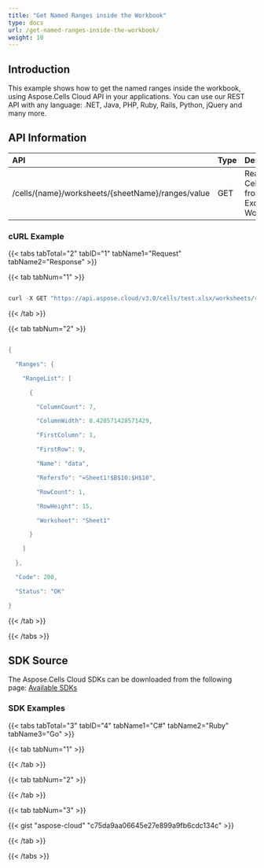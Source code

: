 ```yaml
---
title: "Get Named Ranges inside the Workbook"
type: docs
url: /get-named-ranges-inside-the-workbook/
weight: 10
---
```


## **Introduction**
This example shows how to get the named ranges inside the workbook, using Aspose.Cells Cloud API in your applications. You can use our REST API with any language: .NET, Java, PHP, Ruby, Rails, Python, jQuery and many more.
## **API Information**

|**API**|**Type**|**Description**|**Resource Link**|
| :- | :- | :- | :- |
|/cells/{name}/worksheets/{sheetName}/ranges/value|GET|Read CellRanges from a Excel Worksheet|[GetNamedRanges](https://apireference.aspose.cloud/cells/#/Worksheets/GetNamedRanges)|
### **cURL Example**
{{< tabs tabTotal="2" tabID="1" tabName1="Request" tabName2="Response" >}}

{{< tab tabNum="1" >}}

```java

curl -X GET "https://api.aspose.cloud/v3.0/cells/test.xlsx/worksheets/ranges" -H "accept: application/json" 

```

{{< /tab >}}

{{< tab tabNum="2" >}}

```java

{

  "Ranges": {

    "RangeList": [

      {

        "ColumnCount": 7,

        "ColumnWidth": 8.428571428571429,

        "FirstColumn": 1,

        "FirstRow": 9,

        "Name": "data",

        "RefersTo": "=Sheet1!$B$10:$H$10",

        "RowCount": 1,

        "RowHeight": 15,

        "Worksheet": "Sheet1"

      }

    ]

  },

  "Code": 200,

  "Status": "OK"

}

```

{{< /tab >}}

{{< /tabs >}}
## **SDK Source**
The Aspose.Cells Cloud SDKs can be downloaded from the following page: [Available SDKs](/cells/available-sdks/)
### **SDK Examples**
{{< tabs tabTotal="3" tabID="4" tabName1="C#" tabName2="Ruby" tabName3="Go" >}}

{{< tab tabNum="1" >}}



{{< /tab >}}

{{< tab tabNum="2" >}}



{{< /tab >}}

{{< tab tabNum="3" >}}



{{< gist "aspose-cloud" "c75da9aa06645e27e899a9fb6cdc134c" >}}

{{< /tab >}}

{{< /tabs >}}
